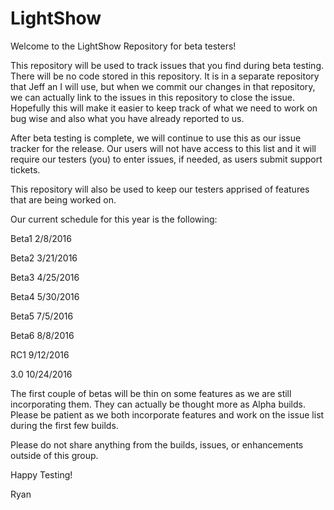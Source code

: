 # LightShow

Welcome to the LightShow Repository for beta testers!

This repository will be used to track issues that you find during beta testing. There will be no code stored in this repository. It is in a separate repository that Jeff an I will use, but when we commit our changes in that repository, we can actually link to the issues in this repository to close the issue. Hopefully this will make it easier to keep track of what we need to work on bug wise and also what you have already reported to us.

After beta testing is complete, we will continue to use this as our issue tracker for the release. Our users will not have access to this list and it will require our testers (you) to enter issues, if needed, as users submit support tickets.

This repository will also be used to keep our testers apprised of features that are being worked on.

Our current schedule for this year is the following:

Beta1 2/8/2016

Beta2 3/21/2016

Beta3 4/25/2016

Beta4 5/30/2016

Beta5 7/5/2016

Beta6 8/8/2016

RC1 9/12/2016

3.0 10/24/2016

The first couple of betas will be thin on some features as we are still incorporating them. They can actually be thought more as Alpha builds. Please be patient as we both incorporate features and work on the issue list during the first few builds.

Please do not share anything from the builds, issues, or enhancements outside of this group.

Happy Testing!

Ryan
